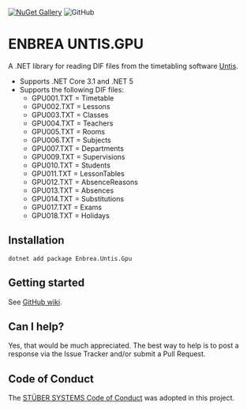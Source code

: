 [![NuGet Gallery](https://img.shields.io/badge/NuGet%20Gallery-enbrea.untis.gpu-blue.svg)](https://www.nuget.org/packages/Enbrea.Untis.Gpu/)
![GitHub](https://img.shields.io/github/license/stuebersystems/enbrea.untis.gpu)

# ENBREA UNTIS.GPU

A .NET library for reading DIF files from the timetabling software [Untis](https://www.untis.at/en). 

+ Supports .NET Core 3.1 and .NET 5
+ Supports the following DIF files:
  + GPU001.TXT = Timetable
  + GPU002.TXT = Lessons
  + GPU003.TXT = Classes
  + GPU004.TXT = Teachers
  + GPU005.TXT = Rooms
  + GPU006.TXT = Subjects
  + GPU007.TXT = Departments
  + GPU009.TXT = Supervisions
  + GPU010.TXT = Students
  + GPU011.TXT = LessonTables
  + GPU012.TXT = AbsenceReasons
  + GPU013.TXT = Absences
  + GPU014.TXT = Substitutions
  + GPU017.TXT = Exams
  + GPU018.TXT = Holidays

## Installation

```
dotnet add package Enbrea.Untis.Gpu
```

## Getting started

See [GitHub wiki](https://github.com/stuebersystems/enbrea.untis.gpu/wiki).

## Can I help?

Yes, that would be much appreciated. The best way to help is to post a response via the Issue Tracker and/or submit a Pull Request.

## Code of Conduct

The [STÜBER SYSTEMS Code of Conduct](https://www.stueber.co.uk/code-of-conduct.php) was adopted in this project.
